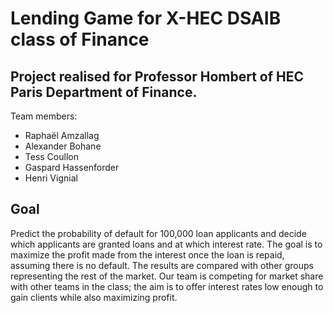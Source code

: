 # Lending Game for X-HEC DSAIB class of Finance 

## Project realised for Professor Hombert of HEC Paris Department of Finance.

Team members:

- Raphaël Amzallag
- Alexander Bohane
- Tess Coullon
- Gaspard Hassenforder
- Henri Vignial

## Goal

Predict the probability of default for 100,000 loan applicants and decide which applicants are granted loans and at which interest rate. The goal is to maximize the profit made from the interest once the loan is repaid, assuming there is no default. The results are compared with other groups representing the rest of the market. Our team is competing for market share with other teams in the class; the aim is to offer interest rates low enough to gain clients while also maximizing profit.
